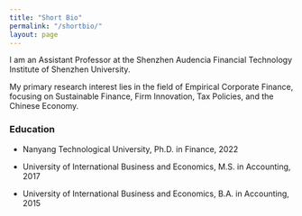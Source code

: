 ```yaml
---
title: "Short Bio"
permalink: "/shortbio/"
layout: page
---
```


I am an Assistant Professor at the Shenzhen Audencia Financial Technology Institute of Shenzhen University. 

My primary research interest lies in the field of Empirical Corporate Finance, focusing on Sustainable Finance, Firm Innovation, Tax Policies, and the Chinese Economy.


### Education 
* Nanyang Technological University, Ph.D. in Finance, 2022

* University of International Business and Economics, M.S. in Accounting, 2017

* University of International Business and Economics, B.A. in Accounting, 2015
